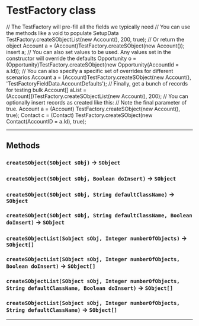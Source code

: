 # TestFactory class

 // The TestFactory will pre-fill all the fields we typically need // You can use the methods like a void to populate SetupData TestFactory.createSObjectList(new Account(), 200, true); // Or return the object Account a = (Account)TestFactory.createSObject(new Account()); insert a; // You can also set values to be used. Any values set in the constructor will override the defaults Opportunity o = (Opportunity)TestFactory.createSObject(new Opportunity(AccountId = a.Id)); // You can also specify a specific set of overrides for different scenarios Account a = (Account)TestFactory.createSObject(new Account(), 'TestFactoryFieldData.AccountDefaults'); // Finally, get a bunch of records for testing bulk Account[] aList = (Account[])TestFactory.createSObjectList(new Account(), 200); // You can optionally insert records as created like this: // Note the final parameter of true. Account a = (Account) TestFactory.createSObject(new Account(), true); Contact c = (Contact) TestFactory.createSObject(new Contact(AccountID = a.Id), true);

---
## Methods
### `createSObject(SObject sObj)` → `SObject`
### `createSObject(SObject sObj, Boolean doInsert)` → `SObject`
### `createSObject(SObject sObj, String defaultClassName)` → `SObject`
### `createSObject(SObject sObj, String defaultClassName, Boolean doInsert)` → `SObject`
### `createSObjectList(Sobject sObj, Integer numberOfObjects)` → `SObject[]`
### `createSObjectList(SObject sObj, Integer numberOfObjects, Boolean doInsert)` → `SObject[]`
### `createSObjectList(SObject sObj, Integer numberOfObjects, String defaultClassName, Boolean doInsert)` → `SObject[]`
### `createSObjectList(Sobject sObj, Integer numberOfObjects, String defaultClassName)` → `SObject[]`
---

